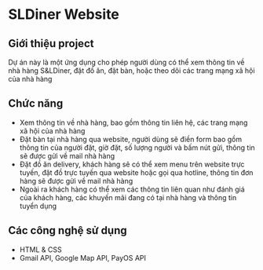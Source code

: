 # SLDiner Website

## Giới thiệu project
Dự án này là một ứng dụng cho phép người dùng có thể xem thông tin về nhà hàng S&LDiner, đặt đồ ăn, đặt bàn, hoặc theo dõi các trang mạng xã hội của nhà hàng

## Chức năng
* Xem thông tin về nhà hàng, bao gồm thông tin liên hệ, các trang mạng xã hội của nhà hàng
* Đặt bàn tại nhà hàng qua website, người dùng sẽ điền form bao gồm thông tin của người đặt, giờ đặt, số lượng người và bấm nút gửi, thông tin sẽ được gửi về mail nhà hàng
* Đặt đồ ăn delivery, khách hàng sẽ có thể xem menu trên website trực tuyến, đặt đồ trực tuyến qua website hoặc gọi qua hotline, thông tin đơn hàng sẽ được gửi về mail nhà hàng
* Ngoài ra khách hàng có thể xem các thông tin liên quan như đánh giá của khách hàng, các khuyến mãi đang có tại nhà hàng và thông tin tuyển dụng

## Các công nghệ sử dụng
* HTML & CSS
* Gmail API, Google Map API, PayOS API
